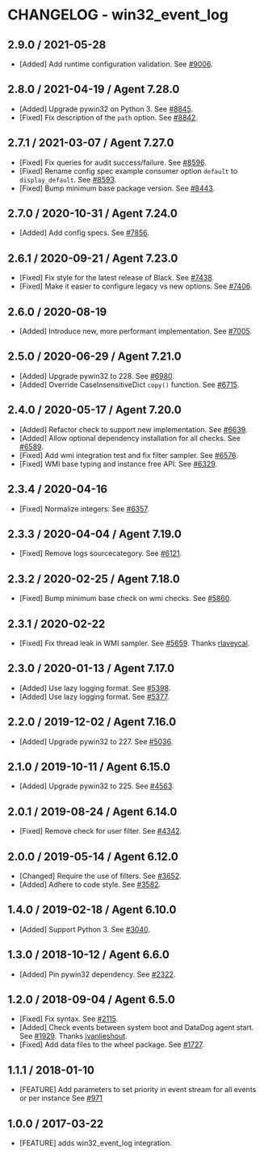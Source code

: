 # CHANGELOG - win32_event_log

## 2.9.0 / 2021-05-28

* [Added] Add runtime configuration validation. See [#9006](https://github.com/DataDog/integrations-core/pull/9006).

## 2.8.0 / 2021-04-19 / Agent 7.28.0

* [Added] Upgrade pywin32 on Python 3. See [#8845](https://github.com/DataDog/integrations-core/pull/8845).
* [Fixed] Fix description of the `path` option. See [#8842](https://github.com/DataDog/integrations-core/pull/8842).

## 2.7.1 / 2021-03-07 / Agent 7.27.0

* [Fixed] Fix queries for audit success/failure. See [#8596](https://github.com/DataDog/integrations-core/pull/8596).
* [Fixed] Rename config spec example consumer option `default` to `display_default`. See [#8593](https://github.com/DataDog/integrations-core/pull/8593).
* [Fixed] Bump minimum base package version. See [#8443](https://github.com/DataDog/integrations-core/pull/8443).

## 2.7.0 / 2020-10-31 / Agent 7.24.0

* [Added] Add config specs. See [#7856](https://github.com/DataDog/integrations-core/pull/7856).

## 2.6.1 / 2020-09-21 / Agent 7.23.0

* [Fixed] Fix style for the latest release of Black. See [#7438](https://github.com/DataDog/integrations-core/pull/7438).
* [Fixed] Make it easier to configure legacy vs new options. See [#7406](https://github.com/DataDog/integrations-core/pull/7406).

## 2.6.0 / 2020-08-19

* [Added] Introduce new, more performant implementation. See [#7005](https://github.com/DataDog/integrations-core/pull/7005).

## 2.5.0 / 2020-06-29 / Agent 7.21.0

* [Added] Upgrade pywin32 to 228. See [#6980](https://github.com/DataDog/integrations-core/pull/6980).
* [Added] Override CaseInsensitiveDict `copy()` function. See [#6715](https://github.com/DataDog/integrations-core/pull/6715).

## 2.4.0 / 2020-05-17 / Agent 7.20.0

* [Added] Refactor check to support new implementation. See [#6639](https://github.com/DataDog/integrations-core/pull/6639).
* [Added] Allow optional dependency installation for all checks. See [#6589](https://github.com/DataDog/integrations-core/pull/6589).
* [Fixed] Add wmi integration test and fix filter sampler. See [#6576](https://github.com/DataDog/integrations-core/pull/6576).
* [Fixed] WMI base typing and instance free API. See [#6329](https://github.com/DataDog/integrations-core/pull/6329).

## 2.3.4 / 2020-04-16

* [Fixed] Normalize integers. See [#6357](https://github.com/DataDog/integrations-core/pull/6357).

## 2.3.3 / 2020-04-04 / Agent 7.19.0

* [Fixed] Remove logs sourcecategory. See [#6121](https://github.com/DataDog/integrations-core/pull/6121).

## 2.3.2 / 2020-02-25 / Agent 7.18.0

* [Fixed] Bump minimum base check on wmi checks. See [#5860](https://github.com/DataDog/integrations-core/pull/5860).

## 2.3.1 / 2020-02-22

* [Fixed] Fix thread leak in WMI sampler. See [#5659](https://github.com/DataDog/integrations-core/pull/5659). Thanks [rlaveycal](https://github.com/rlaveycal).

## 2.3.0 / 2020-01-13 / Agent 7.17.0

* [Added] Use lazy logging format. See [#5398](https://github.com/DataDog/integrations-core/pull/5398).
* [Added] Use lazy logging format. See [#5377](https://github.com/DataDog/integrations-core/pull/5377).

## 2.2.0 / 2019-12-02 / Agent 7.16.0

* [Added] Upgrade pywin32 to 227. See [#5036](https://github.com/DataDog/integrations-core/pull/5036).

## 2.1.0 / 2019-10-11 / Agent 6.15.0

* [Added] Upgrade pywin32 to 225. See [#4563](https://github.com/DataDog/integrations-core/pull/4563).

## 2.0.1 / 2019-08-24 / Agent 6.14.0

* [Fixed] Remove check for user filter. See [#4342](https://github.com/DataDog/integrations-core/pull/4342).

## 2.0.0 / 2019-05-14 / Agent 6.12.0

* [Changed] Require the use of filters. See [#3652](https://github.com/DataDog/integrations-core/pull/3652).
* [Added] Adhere to code style. See [#3582](https://github.com/DataDog/integrations-core/pull/3582).

## 1.4.0 / 2019-02-18 / Agent 6.10.0

* [Added] Support Python 3. See [#3040](https://github.com/DataDog/integrations-core/pull/3040).

## 1.3.0 / 2018-10-12 / Agent 6.6.0

* [Added] Pin pywin32 dependency. See [#2322][1].

## 1.2.0 / 2018-09-04 / Agent 6.5.0

* [Fixed] Fix syntax. See [#2115][2].
* [Added] Check events between system boot and DataDog agent start. See [#1929][3]. Thanks [jvanlieshout][4].
* [Fixed] Add data files to the wheel package. See [#1727][5].

## 1.1.1 / 2018-01-10

* [FEATURE] Add parameters to set priority in event stream for all events or per instance See [#971][6]

## 1.0.0 / 2017-03-22

* [FEATURE] adds win32_event_log integration.

<!--- The following link definition list is generated by PimpMyChangelog --->
[1]: https://github.com/DataDog/integrations-core/pull/2322
[2]: https://github.com/DataDog/integrations-core/pull/2115
[3]: https://github.com/DataDog/integrations-core/pull/1929
[4]: https://github.com/jvanlieshout
[5]: https://github.com/DataDog/integrations-core/pull/1727
[6]: https://github.com/DataDog/integrations-core/issues/971
